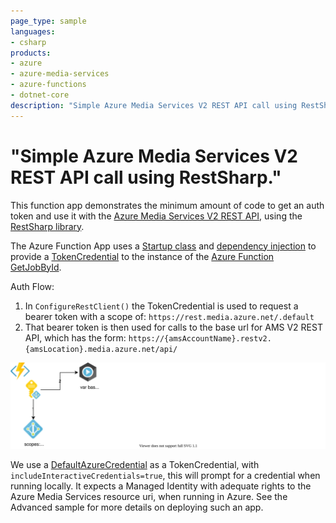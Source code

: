 ```yaml
---
page_type: sample
languages:
- csharp
products:
- azure
- azure-media-services
- azure-functions
- dotnet-core
description: "Simple Azure Media Services V2 REST API call using RestSharp."
---
```


# "Simple Azure Media Services V2 REST API call using RestSharp."

This function app demonstrates the minimum amount of code to get an auth token and use it with the [Azure Media Services V2 REST API](https://docs.microsoft.com/en-us/azure/media-services/previous/media-services-rest-how-to-use), using the [RestSharp library](https://restsharp.dev/).

The Azure Function App uses a [Startup class](Startup) and [dependency injection](https://docs.microsoft.com/en-us/azure/azure-functions/functions-dotnet-dependency-injection) to provide a [TokenCredential](https://docs.microsoft.com/en-us/dotnet/api/azure.identity.defaultazurecredential?view=azure-dotnet) to the instance of the [Azure Function GetJobById](./GetJobById.cs).

Auth Flow:
 1. In ```ConfigureRestClient()``` the TokenCredential is used to request a bearer token with a scope of: ```https://rest.media.azure.net/.default```
 2. That bearer token is then used for calls to the base url for AMS V2 REST API, which has the form: ```https://{amsAccountName}.restv2.{amsLocation}.media.azure.net/api/```

![AzFxnWithRestSharpUsingAmsV2](./docs/img/AzFxnWithRestSharpUsingAmsV2.drawio.svg)

We use a [DefaultAzureCredential](https://docs.microsoft.com/en-us/dotnet/api/azure.identity.defaultazurecredential?view=azure-dotnet) as a TokenCredential, with ```includeInteractiveCredentials=true```, this will prompt for a credential when running locally.
It expects a Managed Identity with adequate rights to the Azure Media Services resource uri, when running in Azure.  See the Advanced sample for more details on deploying such an app.

